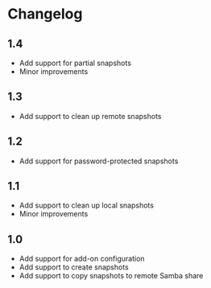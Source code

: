 # Changelog

## 1.4

- Add support for partial snapshots
- Minor improvements

## 1.3

- Add support to clean up remote snapshots

## 1.2

- Add support for password-protected snapshots

## 1.1

- Add support to clean up local snapshots
- Minor improvements

## 1.0

- Add support for add-on configuration
- Add support to create snapshots
- Add support to copy snapshots to remote Samba share

